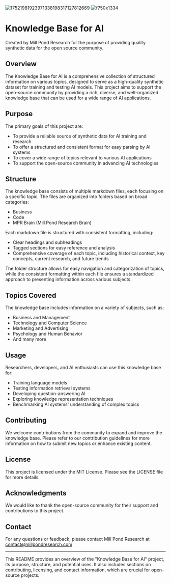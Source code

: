 ![17521981923971338198317127812669](https://github.com/user-attachments/assets/03ab8d06-b93d-49b5-8c6c-1959ae626fce)
![f750x1334](https://github.com/user-attachments/assets/f0ba85d0-f6b9-4ff3-847e-cc2b722de634)
# Knowledge Base for AI

Created by Mill Pond Research for the purpose of providing quality synthetic data for the open source community.

## Overview

The Knowledge Base for AI is a comprehensive collection of structured information on various topics, designed to serve as a high-quality synthetic dataset for training and testing AI models. This project aims to support the open-source community by providing a rich, diverse, and well-organized knowledge base that can be used for a wide range of AI applications.

## Purpose

The primary goals of this project are:

- To provide a reliable source of synthetic data for AI training and research
- To offer a structured and consistent format for easy parsing by AI systems
- To cover a wide range of topics relevant to various AI applications
- To support the open-source community in advancing AI technologies

## Structure

The knowledge base consists of multiple markdown files, each focusing on a specific topic. The files are organized into folders based on broad categories:

- Business
- Code
- MPR Brain (Mill Pond Research Brain)

Each markdown file is structured with consistent formatting, including:

- Clear headings and subheadings
- Tagged sections for easy reference and analysis
- Comprehensive coverage of each topic, including historical context, key concepts, current research, and future trends

The folder structure allows for easy navigation and categorization of topics, while the consistent formatting within each file ensures a standardized approach to presenting information across various subjects.

## Topics Covered

The knowledge base includes information on a variety of subjects, such as:

- Business and Management
- Technology and Computer Science
- Marketing and Advertising
- Psychology and Human Behavior
- And many more

## Usage

Researchers, developers, and AI enthusiasts can use this knowledge base for:

- Training language models
- Testing information retrieval systems
- Developing question-answering AI
- Exploring knowledge representation techniques
- Benchmarking AI systems' understanding of complex topics

## Contributing

We welcome contributions from the community to expand and improve the knowledge base. Please refer to our contribution guidelines for more information on how to submit new topics or enhance existing content.

## License

This project is licensed under the MIT License. Please see the LICENSE file for more details.

## Acknowledgments

We would like to thank the open-source community for their support and contributions to this project. 

## Contact

For any questions or feedback, please contact Mill Pond Research at contact@millpondresearch.com

---

This README provides an overview of the "Knowledge Base for AI" project, its purpose, structure, and potential uses. It also includes sections on contributing, licensing, and contact information, which are crucial for open-source projects.
